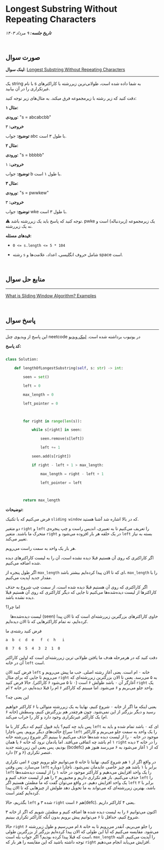   
# Longest Substring Without Repeating Characters



***تاریخ جلسه:*** *۹ مرداد ۱۴۰۳*


‌


## صورت سوال


**لینک سوال**: [Longest Substring Without Repeating Characters](https://leetcode.com/problems/longest-substring-without-repeating-characters/)


---


یک string با نام s به شما داده شده است، طولانی‌ترین زیررشته با کاراکترهای غیرتکراری را در آن بیابید.



دقت کنید که زیر رشته با زیرمجموعه فرق میکند. به مثال‌های زیر توجه کنید:


**مثال ۱:**

  
**ورودی:** "s = abcabcbb"


**خروجی:** ۳


**توضیح:** جواب abc با طول ۳ است.


**مثال ۲:**


**ورودی:** "s = bbbbb"

**خروجی:** ۱

**توضیح:** جواب b با طول ۱ است.


**مثال ۳:**

  
**ورودی:** "s = pwwkew"


**خروجی:** ۳


**توضیح:** جواب wke با طول ۳ است.


⚠️ توجه کنید که پاسخ باید یک زیررشته باشد. pwke یک زیرمجموعه (زیردنباله) است و نه یک زیررشته.


**قیدهای مسئله:**

  
- `0 <= s.length <= 5 * 104`


- رشته `s` شامل حروف انگلیسی، اعداد، علامت‌ها و space است.  


‌


## منابع حل سوال


---


[What is Sliding Window Algorithm? Examples](https://stackoverflow.com/questions/8269916/what-is-sliding-window-algorithm-examples)


‌


## پاسخ سوال


---


این پاسخ از ویدیوی چنل neetcode در یوتیوب برداشته شده است. [لینک ویدیو](https://www.youtube.com/watch?v=wiGpQwVHdE0)


 **کد پاسخ:**


```python linenums='1'

class Solution:

    def lengthOfLongestSubstring(self, s: str) -> int:

        seen = set()

        left = 0

        max_length = 0

        left_pointer = 0

  

        for right in range(len(s)):

            while s[right] in seen:

                seen.remove(s[left])

                left += 1

            seen.add(s[right])

            if right - left + 1 > max_length:

                max_length = right - left + 1

                left_pointer = left

  

        return max_length

```


**توضیحات:**


فرض می‌کنیم که با تکنیک `sliding window` که در بالا اشاره شد آشنا هستید.


دو متغیر `right` و `left` را تعریف می‌کنیم تا به تعبیری، اندیس راست و چپ پنجره‌ی متحرک ما باشند. متغیر `right` در یک حلقه هر بار افزوده می‌شود و `left` بسته به نیاز تغییر می‌کند.


هر بار یک واحد به سمت راست می‌رویم.


اگر کاراکتری که روی آن هستیم قبلا دیده نشده است، آن را به لیست کاراکترهای دیده شده اضافه می‌کنیم.


اگر طول پنجره از `max_length` ای که تا الان پیدا کرده‌ایم بیشتر باشد، `max_length` را با مقدار جدید آپدیت می‌کنیم.


اگر کاراکتری که روی آن هستیم قبلا دیده شده است، از سمت چپ شروع به حذف کاراکترها از لیست دیده‌شده‌ها می‌کنیم تا جایی که دیگر کاراکتری که روی آن هستیم قبلا دیده نشده باشد.

  
اما چرا؟


    لیست دیده‌شده‌ها (seen) حاوی کاراکترهای بزرگترین زیررشته‌ای است که تا الان پیدا کرده‌ایم، نه تمام کاراکترهایی که تا الان دیده‌ایم.

  
فرض کنید رشته‌ی ما


```a  b  c  d  e   f  c  h   i```


```8  7  6  5  4  3  2  1  0```


دقت کنید که در هرمرحله هدف ما یافتن طولانی ترین زیررشته‌ای است که اولین کاراکتر آن در خانه `left` است.


فرض کنید الان `left` خانه ۰ ام است. یعنی آغاز رشته اصلی. خب ما پیش می‌رویم و می‌رویم تا جایی که برای مثال `right` به ۵ می‌رسد. یعنی تا الان بزرگترین زیررشته‌ای که آغازگر آن ۰ باشد طولش ۶ است (۰ تا ۵ می‌شود ۶ کاراکتر). حالا فرض کنید `right` یک واحد جلو می‌بریم و ۶ می‌شود. اما میبینم که کاراکتر ۶ ام را قبلا دیده‌ایم، در خانه ۲ ام.


این یعنی چه؟


یعنی اینکه ما اگر از خانه ۰ شروع کنیم، نهایتا به یک زیررشته متوالی با ۶ کاراکتر خواهیم رسید و دیگر بزرگتر از این نمی‌شود. چون هرچقدر هم بزرگترش کنیم، وسطش (خانه ۶ ام) یک کاراکتر غیرتکراری وجود دارد و کار را خراب می‌کند.


پس باید چه کنیم؟ باید قبول کنیم که دیگر کار با ما `left` ای که ۰ باشد تمام شده و باید به سراغ حالت‌های دیگر برویم. پس ناچارا `left` را یک واحد به سمت جلو می‌بریم و کاراکتر موجود در خانه ۰ را از لیست دیده شده‌ها حذف می‌کنیم تا ببینیم اگر شروع زیررشته خانه ۱ ام باشد چه اتفاقی می‌افتد. اما یادمان نرود که خانه ۶ یا همان `right` را در خانه ۲ دیده بودیم، پس یعنی این زیررشته جدید (bcdefc) که از ۱ آغاز می‌شود به ۶ می‌رسد هنوز هم عنصر تکراری (۶ و ۲) دارد.


در واقع اگر از ۱ هم شروع کنیم، نهایتا تا خانه ۵ می‌توانیم جلو برویم چون ۶ امی تکراری می‌سازد. پس وقتی `left` برابر با ۱ باشد هم چیز خاصی عایدمان نمی‌شود. ناچارا دوباره `left` را یک واحد افزایش می‌دهیم و کاراکتر موجود در خانه ۱ را از لیست دیده‌شده‌ها حذف می‌کنیم. باز هم تکراری داریم و مجبوریم ۲ را هم از لیست حذف کنیم و `left` را یک واحد افزایش دهیم. در واقع می‌توان گفت که ما مطمئن هستیم اگر `left` برابر با ۲ باشد، بهترین زیررشته‌ای که می‌تواند به ما تحویل دهد طولش از چیزهایی که تا الان پیدا کرده‌ایم کمتر است.


بگذریم، حالا `left` شده ۳ و `right` هم ۶ است(defc). یعنی ۴ کاراکتر داریم.


اکنون می‌توانیم ۶ را به لیست دیده شده ها اضافه کنیم و مطمئن شویم که اگر از خانه ۳ شروع کنیم، حداقل تا ۶ می‌توانیم پیش برویم بدون آنکه کاراکتر تکراری ببینیم.


حالا `right` را جلو می‌بریم، آنقدر می‌رویم تا به خانه ۸ ام می‌رسیم و طول زیررشته ۶ می‌شود. مقایسه می‌کنیم که آیا این طولی که الان پیدا کرده‌ایم بزرگتر از بزرگترین طولی است که قبلا پیدا کرده بودیم؟ اگر جواب بله است، `max_length` را آپدیت می‌کنیم. البته توجه داشته باشید که این مقایسه را هر بار که `right` افزایش می‌یابد انجام می‌دهیم.
